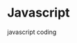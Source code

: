# Javascript
javascript coding


<!-- # Summary Table:
# Goal	            Method	                Example
# Characters	    split("")	          "abc" → ['a','b','c']
# Characters	    [...str]	          "abc" → ['a','b','c']
# Words by space	split(" ")	    "a b c" → ['a','b','c']
# By comma	        split(",")	          "a,b,c" → ['a','b','c']
# With regex	    split(/\s+/)	      Multiple spaces → words
# With map function	Array.from(str, f)	Custom mapped array -->



<!-- A Higher-Order Function is:

A function that takes another function as input and/or returns a function.

A Higher-Order Component (HOC) in React is:

A function that takes a component and returns a new component with enhanced behavior. -->









<!--    
What are Web Vitals (LCP, FID, CLS)? And how are they applied in the real world?

Web Vitals are standardized metrics to measure the quality of the navigation inside a website:
LCP (Largest Contentful Paint) - LCP measures the time it takes for the largest visible content element to be fully loaded and rendered. A LCP is considered good when it takes less than 2.5 seconds.
FID (First Input Delay) - FID measures the time it takes for the browser to respond to the user's first interaction. A FID is considered good when it takes less than 100 milliseconds.
CLS (Cumulative Layout Shift) - CLS measures the visual stability of a page by calculating the sum of layout shift scores for all unexpected layout shifts during the entire lifespan of the page.                                                                  
-->


<!-- 
What are the strategies we can use to optimize the performance of web applications?

CDNs, GraphQL (maybe) to reduce overfetching, improve backend performance, use SSR and/or SSG, lazy loading for loading assets only when it's needed, minimize and compress HTML, CSS and JS files, and optimize images by compressing and resizing them.


1. ✅ let and const (Block-scoped variables)
2. ✅ Arrow Functions
3. ✅ Template Literals (Backticks ``)
4. ✅ Default Parameters
5. ✅ Destructuring (Arrays & Objects)
6. ✅ Spread (...) and Rest Parameters
7. ✅ Enhanced Object Literals
Shorthand for assigning variables to object properties

javascript
Copy
Edit
const name = "Sara";
const user = {
  name,
  greet() {
    console.log("Hello");
  }
};

8. ✅ Classes
Syntactic sugar over prototype-based OOP

javascript
Copy
Edit
class Person {
  constructor(name) {
    this.name = name;
  }
  speak() {
    console.log(`Hi, I'm ${this.name}`);
  }
}
const p = new Person("Tom");
p.speak(); // Hi, I'm Tom

9. ✅ Promises
For handling asynchronous operations

javascript
Copy
Edit
const fetchData = () =>
  new Promise((resolve, reject) => {
    setTimeout(() => resolve("Data loaded"), 1000);
  });

fetchData().then(console.log); // "Data loaded"

10. ✅ import and export (Modules)
Used to split code into separate files

javascript
Copy
Edit
// In math.js
export const add = (a, b) => a + b;

// In main.js
import { add } from './math.js';
console.log(add(2, 3));

Feature	Description
Map, Set	New collection types
for...of loop	Easier iteration over arrays
Symbol	Unique and immutable values
Object.assign()	Copy object properties
String.includes()	Checks if string contains substring -->



<!-- Use redux libeary and connect with react App -->

<!-- https://www.youtube.com/watch?v=oqkZUD41378 -->